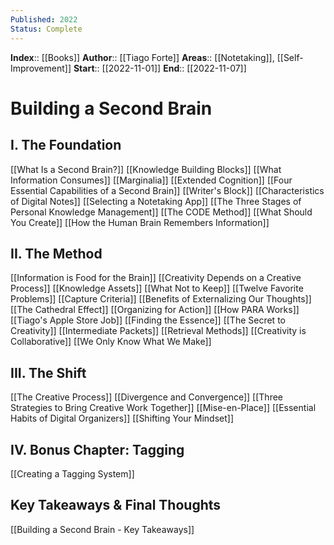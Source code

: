 ```yaml
---
Published: 2022
Status: Complete
---
```

**Index**:: [[Books]]
**Author**:: [[Tiago Forte]]
**Areas**:: [[Notetaking]], [[Self-Improvement]]
**Start**:: [[2022-11-01]]
**End**:: [[2022-11-07]]

# Building a Second Brain
## I. The Foundation
[[What Is a Second Brain?]]
[[Knowledge Building Blocks]]
[[What Information Consumes]]
[[Marginalia]]
[[Extended Cognition]]
[[Four Essential Capabilities of a Second Brain]]
[[Writer's Block]]
[[Characteristics of Digital Notes]]
[[Selecting a Notetaking App]]
[[The Three Stages of Personal Knowledge Management]]
[[The CODE Method]]
[[What Should You Create]]
[[How the Human Brain Remembers Information]]

## II. The Method
[[Information is Food for the Brain]]
[[Creativity Depends on a Creative Process]]
[[Knowledge Assets]]
[[What Not to Keep]]
[[Twelve Favorite Problems]]
[[Capture Criteria]]
[[Benefits of Externalizing Our Thoughts]]
[[The Cathedral Effect]]
[[Organizing for Action]]
[[How PARA Works]]
[[Tiago's Apple Store Job]]
[[Finding the Essence]]
[[The Secret to Creativity]]
[[Intermediate Packets]]
[[Retrieval Methods]]
[[Creativity is Collaborative]]
[[We Only Know What We Make]]

## III. The Shift
[[The Creative Process]]
[[Divergence and Convergence]]
[[Three Strategies to Bring Creative Work Together]]
[[Mise-en-Place]]
[[Essential Habits of Digital Organizers]]
[[Shifting Your Mindset]]

## IV. Bonus Chapter: Tagging
[[Creating a Tagging System]]

## Key Takeaways & Final Thoughts
[[Building a Second Brain - Key Takeaways]]